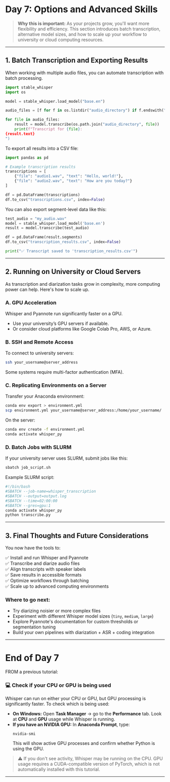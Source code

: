 # **Day 7: Options and Advanced Skills**

> **Why this is important:** As your projects grow, you'll want more flexibility and efficiency. This section introduces batch transcription, alternative model sizes, and how to scale up your workflow to university or cloud computing resources.

---

## **1. Batch Transcription and Exporting Results**

When working with multiple audio files, you can automate transcription with batch processing.

```python
import stable_whisper
import os

model = stable_whisper.load_model("base.en")

audio_files = [f for f in os.listdir("audio_directory") if f.endswith(".wav")]

for file in audio_files:
    result = model.transcribe(os.path.join("audio_directory", file))
    print(f"Transcript for {file}:
{result.text}
")
```

To export all results into a CSV file:

```python
import pandas as pd

# Example transcription results
transcriptions = [
    {"file": "audio1.wav", "text": "Hello, world!"},
    {"file": "audio2.wav", "text": "How are you today?"}
]

df = pd.DataFrame(transcriptions)
df.to_csv("transcriptions.csv", index=False)
```

You can also export segment-level data like this:

```python
test_audio = "my_audio.wav"
model = stable_whisper.load_model('base.en')
result = model.transcribe(test_audio)

df = pd.DataFrame(result.segments)
df.to_csv("transcription_results.csv", index=False)

print("✅ Transcript saved to 'transcription_results.csv'")
```
---

## **2. Running on University or Cloud Servers**

As transcription and diarization tasks grow in complexity, more computing power can help. Here's how to scale up.

### **A. GPU Acceleration**

Whisper and Pyannote run significantly faster on a GPU.

- Use your university’s GPU servers if available.
- Or consider cloud platforms like Google Colab Pro, AWS, or Azure.

### **B. SSH and Remote Access**

To connect to university servers:

```sh
ssh your_username@server_address
```

Some systems require multi-factor authentication (MFA).

### **C. Replicating Environments on a Server**

Transfer your Anaconda environment:

```sh
conda env export > environment.yml
scp environment.yml your_username@server_address:/home/your_username/
```

On the server:

```sh
conda env create -f environment.yml
conda activate whisper_py
```

### **D. Batch Jobs with SLURM**

If your university server uses SLURM, submit jobs like this:

```sh
sbatch job_script.sh
```

Example SLURM script:

```bash
#!/bin/bash
#SBATCH --job-name=whisper_transcription
#SBATCH --output=output.log
#SBATCH --time=02:00:00
#SBATCH --gres=gpu:1
conda activate whisper_py
python transcribe.py
```
---

## **3. Final Thoughts and Future Considerations**

You now have the tools to:

✅ Install and run Whisper and Pyannote  
✅ Transcribe and diarize audio files  
✅ Align transcripts with speaker labels  
✅ Save results in accessible formats  
✅ Optimize workflows through batching  
✅ Scale up to advanced computing environments  

### **Where to go next:**
- Try diarizing noisier or more complex files
- Experiment with different Whisper model sizes (`tiny`, `medium`, `large`)
- Explore Pyannote's documentation for custom thresholds or segmentation tuning
- Build your own pipelines with diarization + ASR + coding integration

---

# **End of Day 7**


FROM a previous tutorial:


### 💻 Check if your CPU or GPU is being used

Whisper can run on either your CPU or GPU, but GPU processing is significantly faster. To check which is being used:

- **On Windows:** Open **Task Manager** → go to the **Performance** tab. Look at **CPU** and **GPU** usage while Whisper is running.
- **If you have an NVIDIA GPU:** In **Anaconda Prompt**, type:
  ```sh
  nvidia-smi
  ```
  This will show active GPU processes and confirm whether Python is using the GPU.

> ⚠️ If you don't see activity, Whisper may be running on the CPU. GPU usage requires a CUDA-compatible version of PyTorch, which is not automatically installed with this tutorial.

---